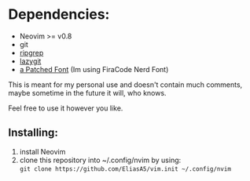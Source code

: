 # Dependencies:
- Neovim >= v0.8
- git
- [ripgrep](https://github.com/BurntSushi/ripgrep)
- [lazygit](https://github.com/jesseduffield/lazygit)
- [a Patched Font](https://www.nerdfonts.com/font-downloads) (Im using FiraCode Nerd Font)

This is meant for my personal use and  doesn't contain much comments, maybe sometime in the future it will, who knows.

Feel free to use it however you like.

## Installing:
1. install Neovim
2. clone this repository into ~/.config/nvim by using:<br>
```git clone https://github.com/EliasA5/vim.init ~/.config/nvim```



